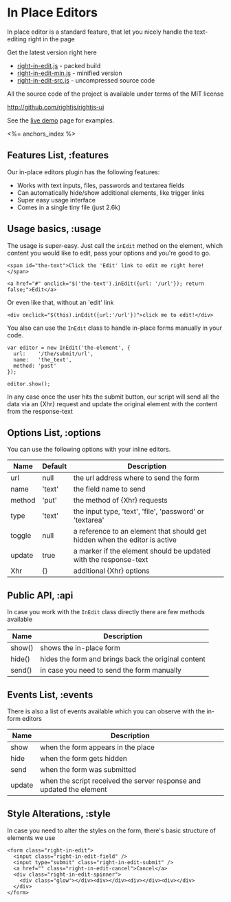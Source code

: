 # In Place Editors

In place editor is a standard feature, that let you nicely handle the text-editing right in the page

Get the latest version right here

* [right-in-edit.js](/builds/ui/right-in-edit.js) - packed build
* [right-in-edit-min.js](/builds/ui/right-in-edit-min.js) - minified version
* [right-in-edit-src.js](/builds/ui/right-in-edit-src.js) - uncompressed source code

All the source code of the project is available under terms of the MIT license

<http://github.com/rightjs/rightjs-ui>

See the [live demo](/ui/in-edit/demo) page for examples.

<%= anchors_index %>

## Features List, :features

Our in-place editors plugin has the following features:

* Works with text inputs, files, passwords and textarea fields
* Can automatically hide/show additional elements, like trigger links
* Super easy usage interface
* Comes in a single tiny file (just 2.6k)

## Usage basics, :usage

The usage is super-easy. Just call the `inEdit` method on the element, which content you would like
to edit, pass your options and you're good to go.

    <span id="the-text">Click the 'Edit' link to edit me right here!</span>

    <a href="#" onclick="$('the-text').inEdit({url: '/url'}); return false;">Edit</a>

Or even like that, without an 'edit' link

    <div onclick="$(this).inEdit({url:'/url'})">click me to edit!</div>

You also can use the `InEdit` class to handle in-place forms manually in your code.

    var editor = new InEdit('the-element', {
      url:    '/the/submit/url',
      name:   'the_text',
      method: 'post'
    });

    editor.show();

In any case once the user hits the submit button, our script will send all the data
via an {Xhr} request and update the original element with the content from the response-text


## Options List, :options

You can use the following options with your inline editors.

Name   | Default | Description
-------|---------|---------------------------------------------------------------------
url    | null    | the url address where to send the form
name   | 'text'  | the field name to send
method | 'put'   | the method of {Xhr} requests
type   | 'text'  | the input type, 'text', 'file', 'password' or 'textarea'
toggle | null    | a reference to an element that should get hidden when the editor is active
update | true    | a marker if the element should be updated with the response-text
Xhr    | {}      | additional {Xhr} options


## Public API, :api

In case you work with the `InEdit` class directly there are few methods available

Name   | Description
-------|-----------------------------------------------------------
show() | shows the in-place form
hide() | hides the form and brings back the original content
send() | in case you need to send the form manually


## Events List, :events

There is also a list of events available which you can observe with the in-form editors

Name   | Description
-------|--------------------------------------------------------------------------
show   | when the form appears in the place
hide   | when the form gets hidden
send   | when the form was submitted
update | when the script received the server response and updated the element


## Style Alterations, :style

In case you need to alter the styles on the form, there's basic structure of elements we use

    <form class="right-in-edit">
      <input class="right-in-edit-field" />
      <input type="submit" class="right-in-edit-submit" />
      <a href="" class="right-in-edit-cancel">Cancel</a>
      <div class="right-in-edit-spinner">
        <div class="glow"></div><div></div><div></div><div></div>
      </div>
    </form>
